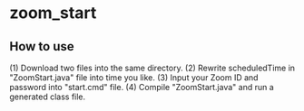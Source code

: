 # zoom_start
## How to use
(1) Download two files into the same directory.
(2) Rewrite scheduledTime in "ZoomStart.java" file into time you like.
(3) Input your Zoom ID and password into "start.cmd" file.
(4) Compile "ZoomStart.java" and run a generated class file. 
